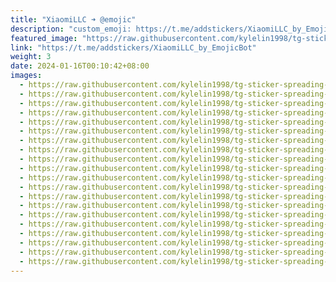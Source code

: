 ```yaml
---
title: "XiaomiLLC ➜ @emojic"
description: "custom_emoji: https://t.me/addstickers/XiaomiLLC_by_EmojicBot"
featured_image: "https://raw.githubusercontent.com/kylelin1998/tg-sticker-spreading-worldwide-images/main/img/2439a31e-b033-4b5c-9998-ab5de22a1af8.jpg"
link: "https://t.me/addstickers/XiaomiLLC_by_EmojicBot"
weight: 3
date: 2024-01-16T00:10:42+08:00
images:
  - https://raw.githubusercontent.com/kylelin1998/tg-sticker-spreading-worldwide-images/main/img/2439a31e-b033-4b5c-9998-ab5de22a1af8.jpg
  - https://raw.githubusercontent.com/kylelin1998/tg-sticker-spreading-worldwide-images/main/img/3e4fc63a-6a5e-4477-ba98-935e641d35ac.jpg
  - https://raw.githubusercontent.com/kylelin1998/tg-sticker-spreading-worldwide-images/main/img/b2f926f8-94a7-4a8a-b4dc-b6db0f6878f3.jpg
  - https://raw.githubusercontent.com/kylelin1998/tg-sticker-spreading-worldwide-images/main/img/a530dfdc-bed6-4588-87dc-9ba1629f2acb.jpg
  - https://raw.githubusercontent.com/kylelin1998/tg-sticker-spreading-worldwide-images/main/img/812f62e9-091c-46c5-8aae-cac5141ab081.jpg
  - https://raw.githubusercontent.com/kylelin1998/tg-sticker-spreading-worldwide-images/main/img/26c23553-6529-40fb-8e2c-f4f96fe43e83.jpg
  - https://raw.githubusercontent.com/kylelin1998/tg-sticker-spreading-worldwide-images/main/img/dccbe9aa-4dfa-4d0f-b2f3-996285c4dcec.jpg
  - https://raw.githubusercontent.com/kylelin1998/tg-sticker-spreading-worldwide-images/main/img/0fac1271-b46b-48c8-9d07-a7d863645b06.jpg
  - https://raw.githubusercontent.com/kylelin1998/tg-sticker-spreading-worldwide-images/main/img/89d6d87b-b87c-42df-b297-3dd09d775d1e.jpg
  - https://raw.githubusercontent.com/kylelin1998/tg-sticker-spreading-worldwide-images/main/img/bb3ace3d-5cf9-4798-ac86-19f79b407188.jpg
  - https://raw.githubusercontent.com/kylelin1998/tg-sticker-spreading-worldwide-images/main/img/622f4b5b-5997-4396-b31e-785f181ca82e.jpg
  - https://raw.githubusercontent.com/kylelin1998/tg-sticker-spreading-worldwide-images/main/img/7a223cad-3793-4136-8366-d3c014803831.jpg
  - https://raw.githubusercontent.com/kylelin1998/tg-sticker-spreading-worldwide-images/main/img/6eddb3de-1710-4d79-9573-8d782165d5cc.jpg
  - https://raw.githubusercontent.com/kylelin1998/tg-sticker-spreading-worldwide-images/main/img/fb529ba9-23e9-47eb-8cc7-80a332416ac4.jpg
  - https://raw.githubusercontent.com/kylelin1998/tg-sticker-spreading-worldwide-images/main/img/8be610bd-4404-483d-99c9-1d377ddf66ba.jpg
  - https://raw.githubusercontent.com/kylelin1998/tg-sticker-spreading-worldwide-images/main/img/bea5d4c2-05a7-4c9d-8751-275bbfa2a6b5.jpg
  - https://raw.githubusercontent.com/kylelin1998/tg-sticker-spreading-worldwide-images/main/img/308f8275-76be-4075-9b69-7f2a2b0ebb83.jpg
  - https://raw.githubusercontent.com/kylelin1998/tg-sticker-spreading-worldwide-images/main/img/8d313858-4789-4ed0-9c39-7a5194992d56.jpg
  - https://raw.githubusercontent.com/kylelin1998/tg-sticker-spreading-worldwide-images/main/img/5cf72b26-dd42-4e5d-b4a6-31e400528a00.jpg
  - https://raw.githubusercontent.com/kylelin1998/tg-sticker-spreading-worldwide-images/main/img/2afb0aac-a358-46f8-8558-0b3ce29621bf.jpg
---
```

